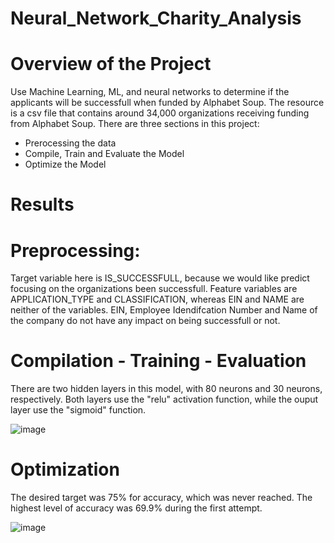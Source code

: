 #  Neural_Network_Charity_Analysis
# Overview of the Project
Use Machine Learning, ML, and neural networks to determine if the applicants will be successfull when funded by Alphabet Soup. The resource is  a csv file that contains around 34,000 organizations receiving funding from Alphabet Soup. There are three sections in this project:

 - Prerocessing the data
 - Compile, Train and Evaluate the Model
 - Optimize the Model

#  Results
# Preprocessing: 
Target variable here is IS_SUCCESSFULL, because we would like predict focusing on the organizations been successfull. Feature variables are APPLICATION_TYPE and CLASSIFICATION, whereas EIN and NAME are neither of the variables. EIN, Employee Idendifcation Number and Name of the company do not have any impact on being successfull or not. 

# Compilation - Training - Evaluation 

There are two hidden layers in this model, with 80 neurons and 30 neurons, respectively. Both layers use the "relu" activation function, while the ouput layer use the "sigmoid" function.

![image](https://user-images.githubusercontent.com/96134924/171036109-4af4ea3b-ce4d-48e6-9eb3-1ec105cd59f7.png)

# Optimization 
The desired target was 75% for accuracy, which was never reached. The highest level of accuracy was 69.9% during the first attempt.

![image](https://user-images.githubusercontent.com/96134924/171036812-704c8b6f-d9f1-4870-9a7e-c8999ad8d7e1.png)

